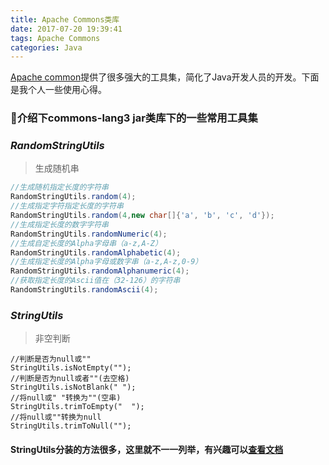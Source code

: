 ```yaml
---
title: Apache Commons类库 
date: 2017-07-20 19:39:41
tags: Apache Commons
categories: Java
---
```


[Apache common](http://commons.apache.org/)提供了很多强大的工具集，简化了Java开发人员的开发。下面是我个人一些使用心得。
<!--more-->
### 介绍下**commons-lang3** jar类库下的一些常用工具集
### *RandomStringUtils*
> 生成随机串

```java
//生成随机指定长度的字符串
RandomStringUtils.random(4);
//生成指定字符指定长度的字符串
RandomStringUtils.random(4,new char[]{'a', 'b', 'c', 'd'});
//生成指定长度的数字字符串
RandomStringUtils.randomNumeric(4);
//生成自定长度的Alpha字母串（a-z,A-Z）
RandomStringUtils.randomAlphabetic(4);
//生成指定长度的Alpha字母或数字串（a-z,A-z,0-9）
RandomStringUtils.randomAlphanumeric(4);
//获取指定长度的Ascii值在（32-126）的字符串
RandomStringUtils.randomAscii(4);
```
### *StringUtils*

> 非空判断

```
//判断是否为null或""
StringUtils.isNotEmpty("");
//判断是否为null或者""(去空格)
StringUtils.isNotBlank(" ");
//将null或" "转换为""(空串)
StringUtils.trimToEmpty("  ");
//将null或""转换为null
StringUtils.trimToNull("");
```

#### StringUtils分装的方法很多，这里就不一一列举，有兴趣可以[查看文档](http://commons.apache.org/)
